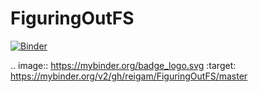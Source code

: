 # FiguringOutFS

[![Binder](https://mybinder.org/badge_logo.svg)](https://mybinder.org/v2/gh/reigam/FiguringOutFS/master)

.. image:: https://mybinder.org/badge_logo.svg
 :target: https://mybinder.org/v2/gh/reigam/FiguringOutFS/master
